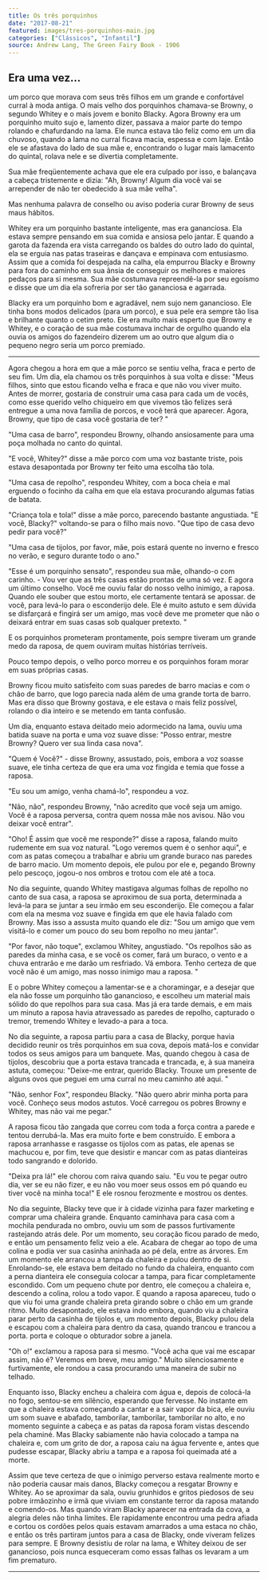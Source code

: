 ```yaml
---
title: Os três porquinhos
date: "2017-08-21"
featured: images/tres-porquinhos-main.jpg
categories: ["Clássicos", "Infantil"]
source: Andrew Lang, The Green Fairy Book - 1906
---
```


## Era uma vez...

um porco que morava com seus três filhos em um grande e confortável curral à moda antiga. O mais velho dos porquinhos chamava-se Browny, o segundo Whitey e o mais jovem e bonito Blacky. Agora Browny era um porquinho muito sujo e, lamento dizer, passava a maior parte do tempo rolando e chafurdando na lama. Ele nunca estava tão feliz como em um dia chuvoso, quando a lama no curral ficava macia, espessa e com laje. Então ele se afastava do lado de sua mãe e, encontrando o lugar mais lamacento do quintal, rolava nele e se divertia completamente.

Sua mãe freqüentemente achava que ele era culpado por isso, e balançava a cabeça tristemente e dizia: "Ah, Browny! Algum dia você vai se arrepender de não ter obedecido à sua mãe velha".

Mas nenhuma palavra de conselho ou aviso poderia curar Browny de seus maus hábitos.

Whitey era um porquinho bastante inteligente, mas era gananciosa. Ela estava sempre pensando em sua comida e ansiosa pelo jantar. E quando a garota da fazenda era vista carregando os baldes do outro lado do quintal, ela se erguia nas patas traseiras e dançava e empinava com entusiasmo. Assim que a comida foi despejada na calha, ela empurrou Blacky e Browny para fora do caminho em sua ânsia de conseguir os melhores e maiores pedaços para si mesma. Sua mãe costumava repreendê-la por seu egoísmo e disse que um dia ela sofreria por ser tão gananciosa e agarrada.

Blacky era um porquinho bom e agradável, nem sujo nem ganancioso. Ele tinha bons modos delicados (para um porco), e sua pele era sempre tão lisa e brilhante quanto o cetim preto. Ele era muito mais esperto que Browny e Whitey, e o coração de sua mãe costumava inchar de orgulho quando ela ouvia os amigos do fazendeiro dizerem um ao outro que algum dia o pequeno negro seria um porco premiado.

* * *

Agora chegou a hora em que a mãe porco se sentiu velha, fraca e perto de seu fim. Um dia, ela chamou os três porquinhos à sua volta e disse: "Meus filhos, sinto que estou ficando velha e fraca e que não vou viver muito. Antes de morrer, gostaria de construir uma casa para cada um de vocês, como esse querido velho chiqueiro em que vivemos tão felizes será entregue a uma nova família de porcos, e você terá que aparecer. Agora, Browny, que tipo de casa você gostaria de ter? "

"Uma casa de barro", respondeu Browny, olhando ansiosamente para uma poça molhada no canto do quintal.

"E você, Whitey?" disse a mãe porco com uma voz bastante triste, pois estava desapontada por Browny ter feito uma escolha tão tola.

"Uma casa de repolho", respondeu Whitey, com a boca cheia e mal erguendo o focinho da calha em que ela estava procurando algumas fatias de batata.

"Criança tola e tola!" disse a mãe porco, parecendo bastante angustiada. "E você, Blacky?" voltando-se para o filho mais novo. "Que tipo de casa devo pedir para você?"

"Uma casa de tijolos, por favor, mãe, pois estará quente no inverno e fresco no verão, e seguro durante todo o ano."

"Esse é um porquinho sensato", respondeu sua mãe, olhando-o com carinho. - Vou ver que as três casas estão prontas de uma só vez. E agora um último conselho. Você me ouviu falar do nosso velho inimigo, a raposa. Quando ele souber que estou morto, ele certamente tentará se apossar. de você, para levá-lo para o esconderijo dele. Ele é muito astuto e sem dúvida se disfarçará e fingirá ser um amigo, mas você deve me prometer que não o deixará entrar em suas casas sob qualquer pretexto. "

E os porquinhos prometeram prontamente, pois sempre tiveram um grande medo da raposa, de quem ouviram muitas histórias terríveis.

Pouco tempo depois, o velho porco morreu e os porquinhos foram morar em suas próprias casas.

Browny ficou muito satisfeito com suas paredes de barro macias e com o chão de barro, que logo parecia nada além de uma grande torta de barro. Mas era disso que Browny gostava, e ele estava o mais feliz possível, rolando o dia inteiro e se metendo em tanta confusão.

Um dia, enquanto estava deitado meio adormecido na lama, ouviu uma batida suave na porta e uma voz suave disse: "Posso entrar, mestre Browny? Quero ver sua linda casa nova".

"Quem é Você?" - disse Browny, assustado, pois, embora a voz soasse suave, ele tinha certeza de que era uma voz fingida e temia que fosse a raposa.

"Eu sou um amigo, venha chamá-lo", respondeu a voz.

"Não, não", respondeu Browny, "não acredito que você seja um amigo. Você é a raposa perversa, contra quem nossa mãe nos avisou. Não vou deixar você entrar".

"Oho! É assim que você me responde?" disse a raposa, falando muito rudemente em sua voz natural. "Logo veremos quem é o senhor aqui", e com as patas começou a trabalhar e abriu um grande buraco nas paredes de barro macio. Um momento depois, ele pulou por ele e, pegando Browny pelo pescoço, jogou-o nos ombros e trotou com ele até a toca.

No dia seguinte, quando Whitey mastigava algumas folhas de repolho no canto de sua casa, a raposa se aproximou de sua porta, determinada a levá-la para se juntar a seu irmão em seu esconderijo. Ele começou a falar com ela na mesma voz suave e fingida em que ele havia falado com Browny. Mas isso a assusta muito quando ele diz: "Sou um amigo que vem visitá-lo e comer um pouco do seu bom repolho no meu jantar".

"Por favor, não toque", exclamou Whitey, angustiado. "Os repolhos são as paredes da minha casa, e se você os comer, fará um buraco, o vento e a chuva entrarão e me darão um resfriado. Vá embora. Tenho certeza de que você não é um amigo, mas nosso inimigo mau a raposa. "

E o pobre Whitey começou a lamentar-se e a choramingar, e a desejar que ela não fosse um porquinho tão ganancioso, e escolheu um material mais sólido do que repolhos para sua casa. Mas já era tarde demais, e em mais um minuto a raposa havia atravessado as paredes de repolho, capturado o tremor, tremendo Whitey e levado-a para a toca.

No dia seguinte, a raposa partiu para a casa de Blacky, porque havia decidido reunir os três porquinhos em sua cova, depois matá-los e convidar todos os seus amigos para um banquete. Mas, quando chegou à casa de tijolos, descobriu que a porta estava trancada e trancada, e, à sua maneira astuta, começou: "Deixe-me entrar, querido Blacky. Trouxe um presente de alguns ovos que peguei em uma curral no meu caminho até aqui. "

"Não, senhor Fox", respondeu Blacky. "Não quero abrir minha porta para você. Conheço seus modos astutos. Você carregou os pobres Browny e Whitey, mas não vai me pegar."

A raposa ficou tão zangada que correu com toda a força contra a parede e tentou derrubá-la. Mas era muito forte e bem construído. E embora a raposa arranhasse e rasgasse os tijolos com as patas, ele apenas se machucou e, por fim, teve que desistir e mancar com as patas dianteiras todo sangrando e dolorido.

"Deixa pra lá!" ele chorou com raiva quando saiu. "Eu vou te pegar outro dia, ver se eu não fizer, e eu não vou moer seus ossos em pó quando eu tiver você na minha toca!" E ele rosnou ferozmente e mostrou os dentes.

No dia seguinte, Blacky teve que ir à cidade vizinha para fazer marketing e comprar uma chaleira grande. Enquanto caminhava para casa com a mochila pendurada no ombro, ouviu um som de passos furtivamente rastejando atrás dele. Por um momento, seu coração ficou parado de medo, e então um pensamento feliz veio a ele. Acabara de chegar ao topo de uma colina e podia ver sua casinha aninhada ao pé dela, entre as árvores. Em um momento ele arrancou a tampa da chaleira e pulou dentro de si. Enrolando-se, ele estava bem deitado no fundo da chaleira, enquanto com a perna dianteira ele conseguia colocar a tampa, para ficar completamente escondido. Com um pequeno chute por dentro, ele começou a chaleira e, descendo a colina, rolou a todo vapor. E quando a raposa apareceu, tudo o que viu foi uma grande chaleira preta girando sobre o chão em um grande ritmo. Muito desapontado, ele estava indo embora, quando viu a chaleira parar perto da casinha de tijolos e, um momento depois, Blacky pulou dela e escapou com a chaleira para dentro da casa, quando trancou e trancou a porta. porta e coloque o obturador sobre a janela.

"Oh o!" exclamou a raposa para si mesmo. "Você acha que vai me escapar assim, não é? Veremos em breve, meu amigo." Muito silenciosamente e furtivamente, ele rondou a casa procurando uma maneira de subir no telhado.

Enquanto isso, Blacky encheu a chaleira com água e, depois de colocá-la no fogo, sentou-se em silêncio, esperando que fervesse. No instante em que a chaleira estava começando a cantar e a sair vapor da bica, ele ouviu um som suave e abafado, tamborilar, tamborilar, tamborilar no alto, e no momento seguinte a cabeça e as patas da raposa foram vistas descendo pela chaminé. Mas Blacky sabiamente não havia colocado a tampa na chaleira e, com um grito de dor, a raposa caiu na água fervente e, antes que pudesse escapar, Blacky abriu a tampa e a raposa foi queimada até a morte.

Assim que teve certeza de que o inimigo perverso estava realmente morto e não poderia causar mais danos, Blacky começou a resgatar Browny e Whitey. Ao se aproximar da sala, ouviu grunhidos e gritos piedosos de seu pobre irmãozinho e irmã que viviam em constante terror da raposa matando e comendo-os. Mas quando viram Blacky aparecer na entrada da cova, a alegria deles não tinha limites. Ele rapidamente encontrou uma pedra afiada e cortou os cordões pelos quais estavam amarrados a uma estaca no chão, e então os três partiram juntos para a casa de Blacky, onde viveram felizes para sempre. E Browny desistiu de rolar na lama, e Whitey deixou de ser ganancioso, pois nunca esqueceram como essas falhas os levaram a um fim prematuro.

* * *